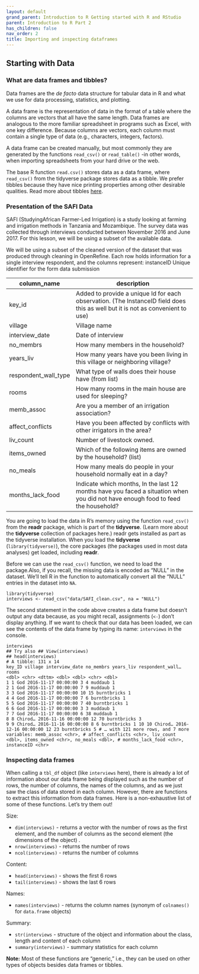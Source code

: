 ```yaml
---
layout: default
grand_parent: Introduction to R Getting started with R and RStudio
parent: Introduction to R Part 2
has_children: false
nav_order: 2
title: Importing and inspecting dataframes
---
```


## Starting with Data 

### What are data frames and tibbles? 
Data frames are the *de facto* data structure for tabular data in R and what we use for data processing, statistics, and plotting.   
 
A data frame is the representation of data in the format of a table where the columns are vectors that all have the same length. Data frames are analogous to the more familiar spreadsheet in programs such as Excel, with one key difference. Because columns are vectors, each column must contain a single type of data (e.g., characters, integers, factors). 

A data frame can be created manually, but most commonly they are generated by the functions `read_csv()` or `read_table()` -in other words, when importing spreadsheets from your hard drive or the web.   

The base R function `read.csv()` stores data as a data frame, where `read_csv()` from the tidyverse package stores data as a tibble. We prefer tibbles because they have nice printing properties among other desirable qualities. Read more about tibbles [here](https://tibble.tidyverse.org/). 

### Presentation of the SAFI Data 

SAFI (StudyingAfrican Farmer-Led Irrigation) is a study looking at farming and irrigation methods in Tanzania and Mozambique. The survey data was collected through interviews conducted between November 2016 and June 2017. For this lesson, we will be using a subset of the available data. 

We will be using a subset of the cleaned version of the dataset that was produced through cleaning in OpenRefine. Each row holds information for a single interview respondent, and the columns represent: instanceID Unique identifier for the form data submission 


|column_name | description | 
|------------|-------------|
|key_id | Added to provide a unique Id for each observation. (The InstanceID field does this as well but it is not as convenient to use)|  
|village | Village name | 
|interview_date | Date of interview  |
|no_membrs | How many members in the household? | 
|years_liv | How many years have you been living in this village or neighboring village?  |
|respondent_wall_type | What type of walls does their house have (from list)  |
|rooms | How many rooms in the main house are used for sleeping?  |
|memb_assoc | Are you a member of an irrigation association?  |
|affect_conflicts | Have you been affected by conflicts with other irrigators in the area?  |
|liv_count | Number of livestock owned.  |
|items_owned | Which of the following items are owned by the household? (list)  |
|no_meals | How many meals do people in your household normally eat in a day?  |
|months_lack_food | Indicate which months, In the last 12 months have you faced a situation when you did not have enough food to feed the household?  |

You are going to load the data in R’s memory using the function `read_csv()` from the **readr** package, which is part of the **tidyverse**. (Learn more about the **tidyverse** collection of packages here.) readr gets installed as part as the tidyverse installation. When you load the **tidyverse** (`library(tidyverse)`), the core packages (the packages used in most data analyses) get loaded, including **readr**.   

Before we can use the `read_csv()` function, we need to load the package.Also, if you recall, the missing data is encoded as “NULL” in the dataset. We’ll tell R in the function to automatically convert all the “NULL” entries in the dataset into `NA`.   

```
library(tidyverse) 
interviews <- read_csv("data/SAFI_clean.csv", na = "NULL") 
```

The second statement in the code above creates a data frame but doesn’t output any data because, as you might recall, assignments (`<-`) don’t display anything. If we want to check that our data has been loaded, we can see the contents of the data frame by typing its name: `interviews` in the console. 

```
interviews 
## Try also ## View(interviews) 
## head(interviews) 
# A tibble: 131 x 14 
key_ID village interview_date no_membrs years_liv respondent_wall… rooms 
<dbl> <chr> <dttm> <dbl> <dbl> <chr> <dbl> 
1 1 God 2016-11-17 00:00:00 3 4 muddaub 1 
2 1 God 2016-11-17 00:00:00 7 9 muddaub 1 
3 3 God 2016-11-17 00:00:00 10 15 burntbricks 1 
4 4 God 2016-11-17 00:00:00 7 6 burntbricks 1 
5 5 God 2016-11-17 00:00:00 7 40 burntbricks 1 
6 6 God 2016-11-17 00:00:00 3 3 muddaub 1 
7 7 God 2016-11-17 00:00:00 6 38 muddaub 1 
8 8 Chirod… 2016-11-16 00:00:00 12 70 burntbricks 3 
9 9 Chirod… 2016-11-16 00:00:00 8 6 burntbricks 1 10 10 Chirod… 2016-12-16 00:00:00 12 23 burntbricks 5 # … with 121 more rows, and 7 more variables: memb_assoc <chr>, # affect_conflicts <chr>, liv_count <dbl>, items_owned <chr>, no_meals <dbl>, # months_lack_food <chr>, instanceID <chr> 
```
### Inspecting data frames 

When calling a `tbl_df` object (like `interviews` here), there is already a lot of information about our data frame being displayed such as the number of rows, the number of columns, the names of the columns, and as we just saw the class of data stored in each column. However, there are functions to extract this information from data frames. Here is a non-exhaustive list of some of these functions. Let’s try them out! 

Size: 

* `dim(interviews)` - returns a vector with the number of rows as the first element, and 
the number of columns as the second element (the dimensions of the object) . 
* `nrow(interviews)` - returns the number of rows
* `ncol(interviews)` - returns the number of columns


Content: 

* `head(interviews)` - shows the first 6 rows 
* `tail(interviews)` - shows the last 6 rows

Names: 
* `names(interviews)` - returns the column names (synonym of `colnames()` for `data.frame` objects) 

Summary: 
* `str(interviews` - structure of the object and information about the class, length and content of each column 
* `summary(interviews)` - summary statistics for each column 


**Note:** Most of these functions are “generic,” i.e., they can be used on other types of objects besides data frames or tibbles. 
